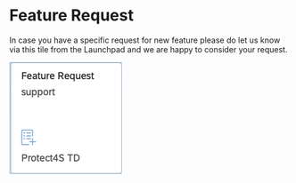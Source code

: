 # Feature Request

In case you have a specific request for new feature please do let us know via this tile from the Launchpad and we are happy to consider your request.

<div align="left">

<img src="../.gitbook/assets/image (9) (1).png" alt="">

</div>
